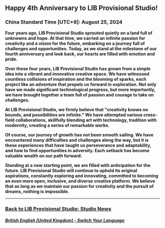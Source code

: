 ## Happy 4th Anniversary to LIB Provisional Studio!
### China Standard Time [UTC+8]: August 25, 2024

**Four years ago, LIB Provisional Studio sprouted quietly on a land full of unknowns and hope. At that time, we carried an infinite passion for creativity and a vision for the future, embarking on a journey full of challenges and opportunities. Today, as we stand at the milestone of our fourth anniversary and look back, our hearts are filled with emotion and pride.**

**Over these four years, LIB Provisional Studio has grown from a simple idea into a vibrant and innovative creative space. We have witnessed countless collisions of inspiration and the blooming of sparks, each project like an adventure that propels us forward in exploration. Not only have we made significant technological progress, but more importantly, we have brought together a team full of passion and courage to take on challenges.**

**At LIB Provisional Studio, we firmly believe that "creativity knows no bounds, and possibilities are infinite." We have attempted various cross-field collaborations, skillfully blending art with technology, tradition with modernity, creating a series of remarkable works.**

**Of course, our journey of growth has not been smooth sailing. We have encountered many difficulties and challenges along the way, but it is these experiences that have taught us perseverance and adaptability, and how to find opportunities in adversity. Each setback has become valuable wealth on our path forward.**

**Standing at a new starting point, we are filled with anticipation for the future. LIB Provisional Studio will continue to uphold its original aspirations, constantly exploring and innovating, committed to becoming an even more open, inclusive, and diverse creative platform. We believe that as long as we maintain our passion for creativity and the pursuit of dreams, nothing is impossible.**

---

### [Back to LIB Provisional Studio: Studio News](https://libps.github.io/en-uk/News)

##### [British English (United Kingdom) - Switch Your Language](https://libps.github.io/index)
